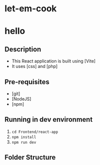 # let-em-cook

# hello

## Description

- This React application is built using [Vite]
- It uses [css] and [php]

## Pre-requisites

- [git]
- [NodeJS]
- [npm]

## Running in dev environment

1. `cd Frontend/react-app`
2. `npm install`
3. `npm run dev`

## Folder Structure
